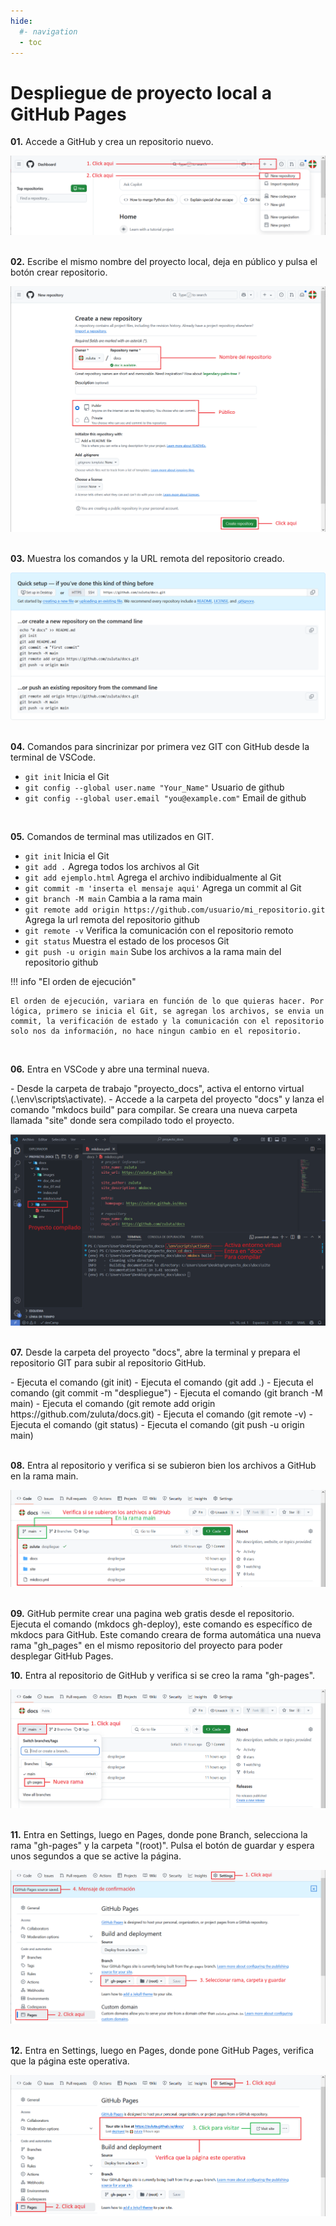 ```yaml
---
hide:
  #- navigation
  - toc
---
```


# Despliegue de proyecto local a GitHub Pages

<p><strong>01.</strong> Accede a GitHub y crea un repositorio nuevo.</p>

![Git Hub Image](images/gh_deploy/01.nuevo_repo_github.png)
<br>
<br>

<p><strong>02.</strong> Escribe el mismo nombre del proyecto local, deja en público y pulsa el botón crear repositorio.</p>

![Git Hub Image](images/gh_deploy/02.crear_repo_github.png)
<br>
<br>

<p><strong>03.</strong> Muestra los comandos y la URL remota del repositorio creado.</p>

![Git Hub Image](images/gh_deploy/03.codigo_repo_terminal.png)
<br>
<br>

<p><strong>04.</strong> Comandos para sincrinizar por primera vez GIT con GitHub desde la terminal de VSCode.</p>

  - `git init` Inicia el Git
  - `git config --global user.name "Your_Name"` Usuario de github
  - `git config --global user.email "you@example.com"` Email de github
<br>

<p><strong>05.</strong> Comandos de terminal mas utilizados en GIT.</p>

  - `git init` Inicia el Git
  - `git add .` Agrega todos los archivos al Git
  - `git add ejemplo.html` Agrega el archivo indibidualmente al Git
  - `git commit -m 'inserta el mensaje aqui'` Agrega un commit al Git
  - `git branch -M main` Cambia a la rama main
  - `git remote add origin https://github.com/usuario/mi_repositorio.git` Agrega la url remota del repositorio github
  - `git remote -v` Verifica la comunicación con el repositorio remoto
  - `git status` Muestra el estado de los procesos Git
  - `git push -u origin main` Sube los archivos a la rama main del repositorio github

!!! info "El orden de ejecución"

    El orden de ejecución, variara en función de lo que quieras hacer. Por lógica, primero se inicia el Git, se agregan los archivos, se envia un commit, la verificación de estado y la comunicación con el repositorio solo nos da información, no hace ningun cambio en el repositorio.
<br>

<p><strong>06.</strong> Entra en VSCode y abre una terminal nueva.</p>
  - Desde la carpeta de trabajo "proyecto_docs", activa el entorno virtual (.\env\scripts\activate).
  - Accede a la carpeta del proyecto "docs" y lanza el comando "mkdocs build" para compilar. Se creara una nueva carpeta llamada "site" donde sera compilado todo el proyecto.

![Git Hub Image](images/gh_deploy/04.build_proyecto_docs.png)
<br>
<br>

<p><strong>07.</strong> Desde la carpeta del proyecto "docs", abre la terminal y prepara el repositorio GIT para subir al repositorio GitHub.</p>
  - Ejecuta el comando (git init)
  - Ejecuta el comando (git add .)
  - Ejecuta el comando (git commit -m "despliegue")
  - Ejecuta el comando (git branch -M main)
  - Ejecuta el comando (git remote add origin https://github.com/zuluta/docs.git)
  - Ejecuta el comando (git remote -v)
  - Ejecuta el comando (git status)
  - Ejecuta el comando (git push -u origin main)

<br>
<br>

<p><strong>08.</strong> Entra al repositorio y verifica si se subieron bien los archivos a GitHub en la rama main.</p>

![Git Hub Image](images/gh_deploy/05.verificar_subida_github.png)
<br>
<br>

<p><strong>09.</strong> GitHub permite crear una pagina web gratis desde el repositorio. Ejecuta el comando (mkdocs gh-deploy), este comando es específico de mkdocs para GitHub. Este comando creara de forma automática una nueva rama "gh_pages" en el mismo repositorio del proyecto para poder desplegar GitHub Pages.</p>

<p><strong>10.</strong> Entra al repositorio de GitHub y verifica si se creo la rama "gh-pages".</p>

![Git Hub Image](images/gh_deploy/06.crear_rama_gh_pages.png)
<br>
<br>

<p><strong>11.</strong> Entra en Settings, luego en Pages, donde pone Branch, selecciona la rama "gh-pages" y la carpeta "(root)". Pulsa el botón de guardar y espera unos segundos a que se active la página.</p>

![Git Hub Image](images/gh_deploy/07.selec_repo_pages.png)
<br>
<br>

<p><strong>12.</strong> Entra en Settings, luego en Pages, donde pone GitHub Pages, verifica que la página este operativa.</p>

![Git Hub Image](images/gh_deploy/08.visitar_pagina.png)
<br>
<br>
